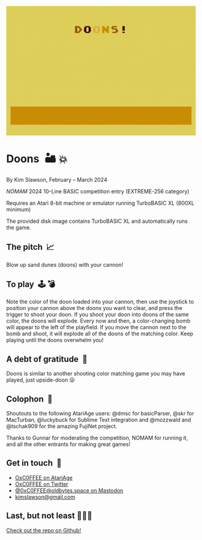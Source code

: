 ![](doons-anim.gif)

# Doons&nbsp;&nbsp;🏜&nbsp;️💥

By Kim Slawson, February – March 2024

*NOMAM* 2024 10-Line BASIC competition entry (EXTREME-256 category)

Requires an Atari 8-bit machine or emulator running TurboBASIC XL (800XL minimum)

The provided disk image contains TurboBASIC XL and automatically runs the game.

## The pitch&nbsp;&nbsp;📈
Blow up sand dunes (doons) with your cannon!

## To play&nbsp;&nbsp;🕹 💣
Note the color of the doon loaded into your cannon, then use the joystick to position your cannon above the doons you want to clear, and press the trigger to shoot your doon. If you shoot your doon into doons of the same color, the doons will explode. Every now and then, a color-changing bomb will appear to the left of the playfield. If you move the cannon next to the bomb and shoot, it will explode all of the doons of the matching color. Keep playing until the doons overwhelm you! 

## A debt of gratitude&nbsp;&nbsp;🙏
Doons is similar to another shooting color matching game you may have played, just upside-doon 😜

## Colophon&nbsp;&nbsp;🧰
Shoutouts to the following AtariAge users: @dmsc for basicParser, @skr for MacTurban, @luckybuck for Sublime Text integration and @mozzwald and @tschak909 for the amazing FujiNet project.

Thanks to Gunnar for moderating the competition, NOMAM for running it, and all the other entrants for making great games!

## Get in touch&nbsp;&nbsp;📩

  * [OxC0FFEE on AtariAge](https://atariage.com/forums/profile/50996-oxc0ffee/)
  * [OxC0FFEE on Twitter](https://twitter.com/OxC0FFEE)
  * [@0xC0FFEE@oldbytes.space on Mastodon](https://oldbytes.space/@0xC0FFEE)
  * [kimslawson@gmail.com](mailto:kimslawson@gmail.com)

## Last, but not least 👩🏻‍💻

[Check out the repo on Github!](https://github.com/kimslawson/doons/")
